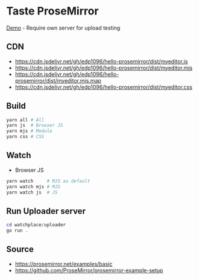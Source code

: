# Taste ProseMirror

[Demo](https://edp1096.github.io/hello-prosemirror) - Require own server for upload testing

## CDN
* https://cdn.jsdelivr.net/gh/edp1096/hello-prosemirror/dist/myeditor.js
* https://cdn.jsdelivr.net/gh/edp1096/hello-prosemirror/dist/myeditor.mjs
* https://cdn.jsdelivr.net/gh/edp1096/hello-prosemirror/dist/myeditor.mjs.map
* https://cdn.jsdelivr.net/gh/edp1096/hello-prosemirror/dist/myeditor.css

## Build

```powershell
yarn all # All
yarn js  # Browser JS
yarn mjs # Module
yarn css # CSS
```

## Watch

* Browser JS
```powershell
yarn watch     # MJS as default
yarn watch mjs # MJS
yarn watch js  # JS
```

## Run Uploader server
```powershell
cd watchplace/uploader
go run .
```

## Source
* https://prosemirror.net/examples/basic
* https://github.com/ProseMirror/prosemirror-example-setup
